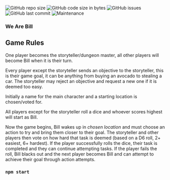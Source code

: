 ![GitHub repo size](https://img.shields.io/github/repo-size/6JoeB/we-are-bill?style=for-the-badge)
![GitHub code size in bytes](https://img.shields.io/github/languages/code-size/6JoeB/we-are-bill?style=for-the-badge)
![GitHub issues](https://img.shields.io/github/issues-raw/6JoeB/we-are-bill?style=for-the-badge)
![GitHub last commit](https://img.shields.io/github/last-commit/6JoeB/we-are-bill?style=for-the-badge)
![Maintenance](https://img.shields.io/maintenance/yes/2019?style=for-the-badge)

### We Are Bill 


## Game Rules

One player becomes the storyteller/dungeon master, all other players will become Bill when it is their turn.

Every player except the storyteller sends an objective to the storyteller, this is their game goal, it can be anything from buying an avocado to stealing a car. The storyteller may reject an objective and request a new one if it is deemed too easy.

Initially a name for the main character and a starting location is chosen/voted for. 

All players except for the storyteller roll a dice and whoever scores highest will start as Bill.

Now the game begins, Bill wakes up in *chosen location* and must choose an action to try and bring them closer to their goal. The storyteller and other players then vote on how hard that task is deemed (based on a D6 roll, 2+ easiest, 6+ hardest).
If the player successfully rolls the dice, their task is completed and they can continue attempting tasks.
If the player fails the roll, Bill blacks out and the next player becomes Bill and can attempt to achieve their goal through action attempts.

### `npm start`
